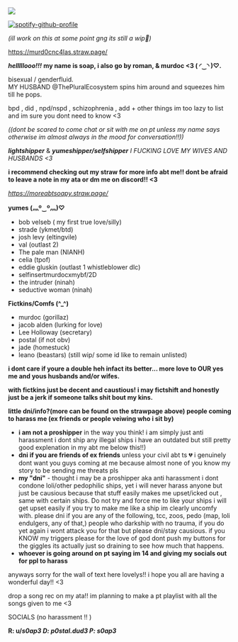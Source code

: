 ## 
![](https://komarev.com/ghpvc/?username=p0staldud3-username&label=stalkers+count)


[![spotify-github-profile](https://spotify-github-profile.kittinanx.com/api/view?uid=31txs26qxzmv5k2hq2exzfeknuoe&cover_image=true&theme=novatorem&show_offline=true&background_color=121212&interchange=false&bar_color=bdc100&bar_color_cover=true)](https://github.com/kittinan/spotify-github-profile)


*(ill work on this at some point gng its still a wip🥹)*

https://murd0cnc4las.straw.page/

***helllllooo!!!***
**my name is soap, i also go by roman, & murdoc <3 ( ◜‿◝ )♡.**

bisexual / genderfluid.  
MY HUSBAND @ThePluralEcosystem spins him around and squeezes him till he pops.



bpd , did , npd/nspd , schizophrenia , add + other things im too lazy to list and im sure you dont need to know <3


*((dont be scared to come chat or sit with me on pt unless my name says otherwise im almost always in the mood for conversation!!))*

***lightshipper*** & ***yumeshipper/selfshipper***
*I FUCKING LOVE MY WIVES AND HUSBANDS <3*



****i recommend checking out my straw for more info abt me!! dont be afraid to leave a note in my ata or dm me on discord!! <3****

*https://moreabtsoapy.straw.page/*



**yumes (灬º‿º灬)♡**
- bob velseb ( my first true love/silly)
- strade (ykmet/btd) 
- josh levy (eltingvile)
- val (outlast 2)
- The pale man (NIANH) 
-  celia (tpof)
- eddie gluskin (outlast 1 whistleblower dlc)
- selfinsertmurdocxmybf/2D
- the intruder (ninah)
- seductive woman (ninah)

**Fictkins/Comfs (^_^)**
- murdoc (gorillaz)
- jacob alden (lurking for love)
- Lee Holloway (secretary)
- postal (if not obv)
- jade (homestuck)
- leano (beastars)
(still wip/ some id like to remain unlisted)



**i dont care if youre a double heh infact its better... more love to OUR yes me and yous husbands and/or wifes.**

**with fictkins just be decent and caustious! i may fictshift and honestly just be a jerk if someone talks shit bout my kins.**

****little dni/info?(more can be found on the strawpage above) people coming to harass me (ex friends or people veiwing who i sit by)****
 - **i am not a proshipper** in the way you think! i am simply just anti harassment i dont ship any illegal ships i have an outdated but still pretty good explenation in my abt me below this!!) 
 - **dni if you are friends of ex friends** unless your civil abt ts 💔 i genuinely dont want you guys coming at me because almost none of you know my story to be sending me threats pls
 - **my "dni"** - thought i may be a proshipper aka anti harassment i dont condone loli/other pedophilic ships, yet i will never harass anyone but just be causious because that stuff easily makes me upset/icked out , same with certain ships. Do not try and force me to like your ships i will get upset easily if you try to make me like a ship im clearly uncomfy with.
please dni if you are any of the following, tcc, zoos, pedo (map, loli endulgers, any of that,) people who darkship with no trauma, if you do yet again i wont attack you for that but please dni/stay causious. if you KNOW my triggers please for the love of god dont push my buttons for the giggles its actually just so draining to see how much that happens.
 - **whoever is going around on pt saying im 14 and giving my socials out for ppl to harass**

anyways sorry for the wall of text here lovelys!! i hope you all are having a wonderful day!! <3

drop a song rec on my ata!! im planning to make a pt playlist with all the songs given to me <3


SOCIALS (no harassment !! )

**R: u/_s0ap3
D: p0stal.dud3
P: s0ap3_** 
